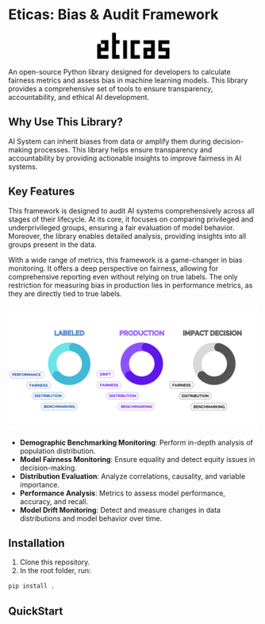 # Eticas: Bias & Audit Framework

<p align="center">
  <img src="docs/logo.png" width="150">
</p>


An open-source Python library designed for developers to calculate fairness metrics and assess bias in machine learning models. This library provides a comprehensive set of tools to ensure transparency, accountability, and ethical AI development.

## Why Use This Library?

AI System can inherit biases from data or amplify them during decision-making processes. This library helps ensure transparency and accountability by providing actionable insights to improve fairness in AI systems.

## Key Features

This framework is designed to audit AI systems comprehensively across all stages of their lifecycle. At its core, it focuses on comparing privileged and underprivileged groups, ensuring a fair evaluation of model behavior. Moreover, the library enables detailed analysis, providing insights into all groups present in the data.

With a wide range of metrics, this framework is a game-changer in bias monitoring. It offers a deep perspective on fairness, allowing for comprehensive reporting even without relying on true labels. The only restriction for measuring bias in production lies in performance metrics, as they are directly tied to true labels.

![Flow calculate bias](docs/metric_flow.png)

- **Demographic Benchmarking Monitoring**: Perform in-depth analysis of population distribution.
- **Model Fairness Monitoring**: Ensure equality and detect equity issues in decision-making.
- **Distribution Evaluation**: Analyze correlations, causality, and variable importance.
- **Performance Analysis**: Metrics to assess model performance, accuracy, and recall.
- **Model Drift Monitoring**: Detect and measure changes in data distributions and model behavior over time.


## Installation


1. Clone this repository.
2. In the root folder, run:

```bash
pip install .
```

## QuickStart



